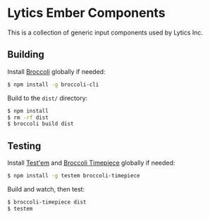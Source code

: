 # Lytics Ember Components

This is a collection of generic input components used by Lytics Inc.

## Building

Install [Broccoli](https://github.com/joliss/broccoli) globally if needed:

```sh
$ npm install -g broccoli-cli
```

Build to the `dist/` directory:

```sh
$ npm install
$ rm -rf dist
$ broccoli build dist
```

## Testing

Install [Test'em](https://github.com/airportyh/testem) and [Broccoli Timepiece](https://github.com/rjackson/broccoli-timepiece) globally if needed:

```sh
$ npm install -g testem broccoli-timepiece
```

Build and watch, then test:

```sh
$ broccoli-timepiece dist
$ testem
```
